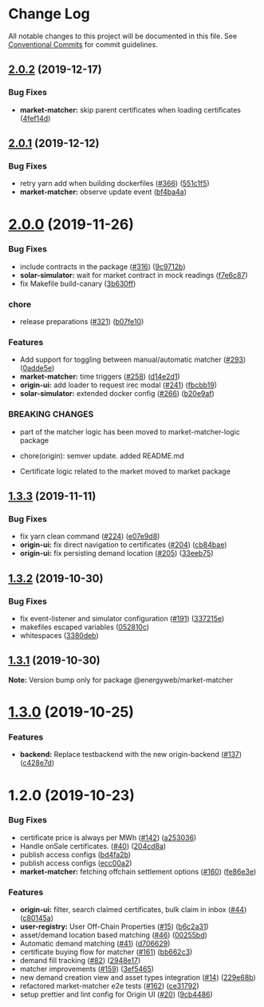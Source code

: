 # Change Log

All notable changes to this project will be documented in this file.
See [Conventional Commits](https://conventionalcommits.org) for commit guidelines.

## [2.0.2](https://github.com/energywebfoundation/origin/compare/@energyweb/market-matcher@2.0.1...@energyweb/market-matcher@2.0.2) (2019-12-17)


### Bug Fixes

* **market-matcher:** skip parent certificates when loading certificates ([4fef14d](https://github.com/energywebfoundation/origin/commit/4fef14d1b1d30e4d891016eab59a8d0e46735702))





## [2.0.1](https://github.com/energywebfoundation/origin/compare/@energyweb/market-matcher@2.0.0...@energyweb/market-matcher@2.0.1) (2019-12-12)


### Bug Fixes

* retry yarn add when building dockerfiles ([#366](https://github.com/energywebfoundation/origin/issues/366)) ([551c1f5](https://github.com/energywebfoundation/origin/commit/551c1f526c4f04c79cf2d5e363feb7340d01e6f0))
* **market-matcher:** observe update event ([bf4ba4a](https://github.com/energywebfoundation/origin/commit/bf4ba4a183741791018b779cadeaeb8275377af6))





# [2.0.0](https://github.com/energywebfoundation/origin/compare/@energyweb/market-matcher@1.3.3...@energyweb/market-matcher@2.0.0) (2019-11-26)


### Bug Fixes

* include contracts in the package ([#316](https://github.com/energywebfoundation/origin/issues/316)) ([9c9712b](https://github.com/energywebfoundation/origin/commit/9c9712ba3b2b4b82adb2c94a9fea1e72d0b076ec))
* **solar-simulator:** wait for market contract in mock readings ([f7e6c87](https://github.com/energywebfoundation/origin/commit/f7e6c87e10c8d62c7e5799fde629005e6eac87f3))
* fix Makefile build-canary ([3b630ff](https://github.com/energywebfoundation/origin/commit/3b630ffe4d08bb186792bb5bd0c5f2419677523d))


### chore

* release preparations ([#321](https://github.com/energywebfoundation/origin/issues/321)) ([b07fe10](https://github.com/energywebfoundation/origin/commit/b07fe106142ccddd295ca66287dba842ebd7dbf0))


### Features

* Add support for toggling between manual/automatic matcher ([#293](https://github.com/energywebfoundation/origin/issues/293)) ([0adde5e](https://github.com/energywebfoundation/origin/commit/0adde5e256bf4d41c6991764bb366648adfe78ca))
* **market-matcher:** time triggers ([#258](https://github.com/energywebfoundation/origin/issues/258)) ([d14e2d1](https://github.com/energywebfoundation/origin/commit/d14e2d1b6e93ea1d812e8db7a2abe0457b05c3b6))
* **origin-ui:** add loader to request irec modal ([#241](https://github.com/energywebfoundation/origin/issues/241)) ([fbcbb19](https://github.com/energywebfoundation/origin/commit/fbcbb19c1808db3026b777fe9fe4808cdaf38732))
* **solar-simulator:** extended docker config ([#266](https://github.com/energywebfoundation/origin/issues/266)) ([b20e9af](https://github.com/energywebfoundation/origin/commit/b20e9af0ff4b43e46964dda1b71fd744d26891e5))


### BREAKING CHANGES

* part of the matcher logic has been moved to market-matcher-logic package

* chore(origin): semver update. added README.md
* Certificate logic related to the market moved to market package





## [1.3.3](https://github.com/energywebfoundation/origin/compare/@energyweb/market-matcher@1.3.2...@energyweb/market-matcher@1.3.3) (2019-11-11)


### Bug Fixes

* fix yarn clean command ([#224](https://github.com/energywebfoundation/origin/issues/224)) ([e07e9d8](https://github.com/energywebfoundation/origin/commit/e07e9d85de1b80c9f1a721398e41d82db580049c))
* **origin-ui:** fix direct navigation to certificates ([#204](https://github.com/energywebfoundation/origin/issues/204)) ([cb84bae](https://github.com/energywebfoundation/origin/commit/cb84bae7beaacecf3aeb4fade7b9289d9525758f))
* **origin-ui:** fix persisting demand location ([#205](https://github.com/energywebfoundation/origin/issues/205)) ([33eeb75](https://github.com/energywebfoundation/origin/commit/33eeb75a3866667fa2ecbb67b5eb5b4943e28693))





## [1.3.2](https://github.com/energywebfoundation/origin/compare/@energyweb/market-matcher@1.3.1...@energyweb/market-matcher@1.3.2) (2019-10-30)


### Bug Fixes

* fix event-listener and simulator configuration ([#191](https://github.com/energywebfoundation/origin/issues/191)) ([337215e](https://github.com/energywebfoundation/origin/commit/337215ee420d1f852ef29c97e7267ea4c3eb84c3))
* makefiles escaped variables ([052810c](https://github.com/energywebfoundation/origin/commit/052810c7ecf6343f044ed4e9922fd57107ab61e7))
* whitespaces ([3380deb](https://github.com/energywebfoundation/origin/commit/3380deb25954f8d82726f748c0f944bebed97ac0))





## [1.3.1](https://github.com/energywebfoundation/origin/compare/@energyweb/market-matcher@1.3.0...@energyweb/market-matcher@1.3.1) (2019-10-30)

**Note:** Version bump only for package @energyweb/market-matcher





# [1.3.0](https://github.com/energywebfoundation/origin/compare/@energyweb/market-matcher@1.2.0...@energyweb/market-matcher@1.3.0) (2019-10-25)


### Features

* **backend:** Replace testbackend with the new origin-backend ([#137](https://github.com/energywebfoundation/origin/issues/137)) ([c428e7d](https://github.com/energywebfoundation/origin/commit/c428e7d44300ae306a9e759fc8897135e9d0e1be))





# 1.2.0 (2019-10-23)


### Bug Fixes

* certificate price is always per MWh ([#142](https://github.com/energywebfoundation/origin/issues/142)) ([a253036](https://github.com/energywebfoundation/origin/commit/a253036))
* Handle onSale certificates.  ([#40](https://github.com/energywebfoundation/origin/issues/40)) ([204cd8a](https://github.com/energywebfoundation/origin/commit/204cd8a))
* publish access configs ([bd4fa2b](https://github.com/energywebfoundation/origin/commit/bd4fa2b))
* publish access configs ([ecc00a2](https://github.com/energywebfoundation/origin/commit/ecc00a2))
* **market-matcher:** fetching offchain settlement options ([#160](https://github.com/energywebfoundation/origin/issues/160)) ([fe86e3e](https://github.com/energywebfoundation/origin/commit/fe86e3e))


### Features

* **origin-ui:** filter, search claimed certificates, bulk claim in inbox ([#44](https://github.com/energywebfoundation/origin/issues/44)) ([c80145a](https://github.com/energywebfoundation/origin/commit/c80145a))
* **user-registry:** User Off-Chain Properties ([#15](https://github.com/energywebfoundation/origin/issues/15)) ([b6c2a31](https://github.com/energywebfoundation/origin/commit/b6c2a31))
* asset/demand location based matching ([#46](https://github.com/energywebfoundation/origin/issues/46)) ([00255bd](https://github.com/energywebfoundation/origin/commit/00255bd))
* Automatic demand matching ([#41](https://github.com/energywebfoundation/origin/issues/41)) ([d706629](https://github.com/energywebfoundation/origin/commit/d706629))
* certificate buying flow for matcher ([#161](https://github.com/energywebfoundation/origin/issues/161)) ([bb662c3](https://github.com/energywebfoundation/origin/commit/bb662c3))
* demand fill tracking ([#82](https://github.com/energywebfoundation/origin/issues/82)) ([2948e17](https://github.com/energywebfoundation/origin/commit/2948e17))
* matcher improvements  ([#159](https://github.com/energywebfoundation/origin/issues/159)) ([3ef5465](https://github.com/energywebfoundation/origin/commit/3ef5465))
* new demand creation view and asset types integration ([#14](https://github.com/energywebfoundation/origin/issues/14)) ([229e68b](https://github.com/energywebfoundation/origin/commit/229e68b))
* refactored market-matcher e2e tests ([#162](https://github.com/energywebfoundation/origin/issues/162)) ([ce31792](https://github.com/energywebfoundation/origin/commit/ce31792))
* setup prettier and lint config for Origin UI ([#20](https://github.com/energywebfoundation/origin/issues/20)) ([9cb4486](https://github.com/energywebfoundation/origin/commit/9cb4486))
